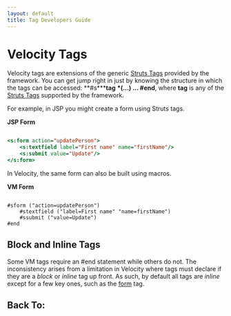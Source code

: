 ```yaml
---
layout: default
title: Tag Developers Guide
---
```


# Velocity Tags

Velocity tags are extensions of the generic [Struts Tags](#PAGE_14248) provided by the framework. You can get jump right in just by knowing the structure in which the tags can be accessed: **#s\*****tag** **\*(...) ... #end**, where **tag**  is any of the [Struts Tags](#PAGE_14248) supported by the framework.

For example, in JSP you might create a form using Struts tags.

**JSP Form**


```jsp

<s:form action="updatePerson">
    <s:textfield label="First name" name="firstName"/>
    <s:submit value="Update"/>
</s:form>

```

In Velocity, the same form can also be built using macros.

**VM Form**


~~~~~~~

#sform ("action=updatePerson")
    #stextfield ("label=First name" "name=firstName")
    #ssubmit ("value=Update")
#end

~~~~~~~

## Block and Inline Tags

Some VM tags require an #end statement while others do not. The inconsistency arises from a limitation in Velocity where tags must declare if they are a _block_  or _inline_  tag up front. As such, by default all tags are _inline_  except for a few key ones, such as the [form](#PAGE_14201) tag.

## Back To:

